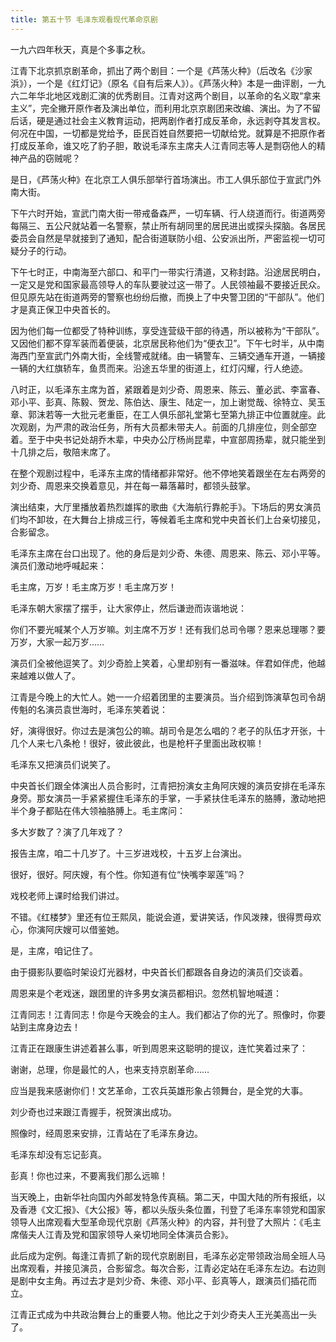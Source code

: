 ```yaml
---
title: 第五十节 毛泽东观看现代革命京剧
---
```


一九六四年秋天，真是个多事之秋。

江青下北京抓京剧革命，抓出了两个剧目：一个是《芦荡火种》（后改名《沙家浜》），一个是《红灯记》（原名《自有后来人》）。《芦荡火种》本是一曲评剧，一九六二年华北地区戏剧汇演的优秀剧目。江青对这两个剧目，以革命的名义取“拿来主义”，完全撇开原作者及演出单位，而利用北京京剧团来改编、演出。为了不留后话，硬是通过社会主义教育运动，把两剧作者打成反革命，永远剥夺其发言权。何况在中国，一切都是党给予，臣民百姓自然要把一切献给党。就算是不把原作者打成反革命，谁又吃了豹子胆，敢说毛泽东主席夫人江青同志等人是剽窃他人的精神产品的窃贼呢？

是日，《芦荡火种》在北京工人俱乐部举行首场演出。市工人俱乐部位于宣武门外南大街。

下午六时开始，宣武门南大街一带戒备森严，一切车辆、行人绕道而行。街道两旁每隔三、五公尺就站着一名警察，禁止所有胡同里的居民进出或探头探脑。各居民委员会自然是早就接到了通知，配合街道联防小组、公安派出所，严密监视一切可疑分子的行动。

下午七时正，中南海至六部口、和平门一带实行清道，又称封路。沿途居民明白，一定又是党和国家最高领导人的车队要驶过这一带了。人民领袖最不要接近民众。但见原先站在街道两旁的警察也纷纷后撤，而换上了中央警卫团的“干部队”。他们才是真正保卫中央首长的。

因为他们每一位都受了特种训练，享受连营级干部的待遇，所以被称为“干部队”。又因他们都不穿军装而着便装，北京居民称他们为“便衣卫”。下午七时半，从中南海西门至宣武门外南大街，全线警戒就绪。由一辆警车、三辆交通车开道，一辆接一辆的大红旗轿车，鱼贯而来。沿途五华里的街道上，红灯闪耀，行人绝迹。

八时正，以毛泽东主席为首，紧跟着是刘少奇、周恩来、陈云、董必武、李富春、邓小平、彭真、陈毅、贺龙、陈伯达、康生、陆定一，加上谢觉哉、徐特立、吴玉章、郭沫若等一大批元老重臣，在工人俱乐部礼堂第七至第九排正中位置就座。此次观剧，为严肃的政治任务，所有大员都未带夫人。前面的几排座位，则全部空着。至于中央书记处胡乔木辈，中央办公厅杨尚昆辈，中宣部周扬辈，就只能坐到十几排之后，敬陪末席了。

在整个观剧过程中，毛泽东主席的情绪都非常好。他不停地笑着跟坐在左右两旁的刘少奇、周恩来交换着意见，并在每一幕落幕时，都领头鼓掌。

演出结束，大厅里播放着热烈雄挥的歌曲《大海航行靠舵手》。下场后的男女演员们均不卸妆，在大舞台上排成三行，等候着毛主席和党中央首长们上台亲切接见，合影留念。

毛泽东主席在台口出现了。他的身后是刘少奇、朱德、周恩来、陈云、邓小平等。演员们激动地呼喊起来：

毛主席，万岁！毛主席万岁！毛主席万岁！

毛泽东朝大家摆了摆手，让大家停止，然后谦逊而诙谐地说：

你们不要光喊某个人万岁嘛。刘主席不万岁！还有我们总司令哪？恩来总理哪？要万岁，大家一起万岁……

演员们全被他逗笑了。刘少奇脸上笑着，心里却别有一番滋味。伴君如伴虎，他越来越难以做人了。

江青是今晚上的大忙人。她一一介绍着团里的主要演员。当介绍到饰演草包司令胡传魁的名演员袁世海时，毛泽东笑着说：

好，演得很好。你过去是演包公的嘛。胡司令是怎么唱的？老子的队伍才开张，十几个人来七八条枪！很好，彼此彼此，也是枪杆子里面出政权嘛！

毛泽东又把演员们说笑了。

中央首长们跟全体演出人员合影时，江青把扮演女主角阿庆嫂的演员安排在毛泽东身旁。那女演员一手紧紧握住毛泽东的手掌，一手紧扶住毛泽东的胳膊，激动地把半个身子都贴在伟大领袖胳膊上。毛主席问：

多大岁数了？演了几年戏了？

报告主席，咱二十几岁了。十三岁进戏校，十五岁上台演出。

很好，很好。阿庆嫂，有个性。你知道有位“快嘴李翠莲”吗？

戏校老师上课时给我们讲过。

不错。《红楼梦》里还有位王熙凤，能说会道，爱讲笑话，作风泼辣，很得贾母欢心，你演阿庆嫂可以借鉴她。

是，主席，咱记住了。

由于摄影队要临时架设灯光器材，中央首长们都跟各自身边的演员们交谈着。

周恩来是个老戏迷，跟团里的许多男女演员都相识。忽然机智地喊道：

江青同志！江青同志！你是今天晚会的主人。我们都沾了你的光了。照像时，你要站到主席身边去！

江青正在跟康生讲述着甚么事，听到周恩来这聪明的提议，连忙笑着过来了：

谢谢，总理，你是最忙的人，也来支持京剧革命……

应当是我来感谢你们！文艺革命，工农兵英雄形象占领舞台，是全党的大事。

刘少奇也过来跟江青握手，祝贺演出成功。

照像时，经周恩来安排，江青站在了毛泽东身边。

毛泽东却没有忘记彭真。

彭真！你也过来，不要离我们那么远嘛！

当天晚上，由新华社向国内外邮发特急传真稿。第二天，中国大陆的所有报纸，以及香港《文汇报》、《大公报》等，都以头版头条位置，刊登了毛泽东率领党和国家领导人出席观看大型革命现代京剧《芦荡火种》的内容，并刊登了大照片：《毛主席偕夫人江青及党和国家领导人亲切地同全体演员合影》。

此后成为定例。每逢江青抓了新的现代京剧剧目，毛泽东必定带领政治局全班人马出席观看，并接见演员，合影留念。每次合影，江青必定站在毛泽东左边。右边则是剧中女主角。再过去才是刘少奇、朱德、邓小平、彭真等人，跟演员们插花而立。

江青正式成为中共政治舞台上的重要人物。他比之于刘少奇夫人王光美高出一头了。

